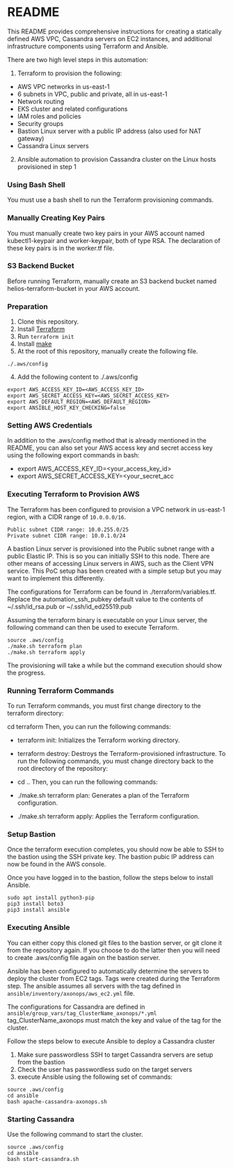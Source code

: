 # README

This README provides comprehensive instructions for creating a statically defined AWS VPC, Cassandra servers on EC2 instances, and additional infrastructure components using Terraform and Ansible.

There are two high level steps in this automation:

1. Terraform to provision the following:
* AWS VPC networks in us-east-1
* 6 subnets in VPC, public and private, all in us-east-1
* Network routing
* EKS cluster and related configurations
* IAM roles and policies
* Security groups
* Bastion Linux server with a public IP address (also used for NAT gateway)
* Cassandra Linux servers

2. Ansible automation to provision Cassandra cluster on the Linux hosts provisioned in step 1


### Using Bash Shell ###
You must use a bash shell to run the Terraform provisioning commands.

### Manually Creating Key Pairs ###
You must manually create two key pairs in your AWS account named kubectl1-keypair and worker-keypair, both of type RSA. The declaration of these key pairs is in the worker.tf file.


### S3 Backend Bucket ###
Before running Terraform, manually create an S3 backend bucket named helios-terraform-bucket in your AWS account.

### Preparation ###
1. Clone this repository.
2. Install [Terraform](https://developer.hashicorp.com/terraform/tutorials/aws-get-started/install-cli)
3. Run `terraform init`
4. Install [make](https://formulae.brew.sh/formula/make)
5. At the root of this repository, manually create the following file.
```
./.aws/config
```
4. Add the following content to ./.aws/config
```
export AWS_ACCESS_KEY_ID=<AWS_ACCESS_KEY_ID>
export AWS_SECRET_ACCESS_KEY=<AWS_SECRET_ACCESS_KEY>
export AWS_DEFAULT_REGION=<AWS_DEFAULT_REGION>
export ANSIBLE_HOST_KEY_CHECKING=false
```
### Setting AWS Credentials ###
In addition to the .aws/config method that is already mentioned in the README, you can also set your AWS access key and secret access key using the following export commands in bash:

* export AWS_ACCESS_KEY_ID=<your_access_key_id>
* export AWS_SECRET_ACCESS_KEY=<your_secret_acc


### Executing Terraform to Provision AWS ###
The Terraform has been configured to provision a VPC network in us-east-1 region, with a CIDR range of `10.0.0.0/16`.

```
Public subnet CIDR range: 10.0.255.0/25
Private subnet CIDR range: 10.0.1.0/24
```

A bastion Linux server is provisioned into the Public subnet range with a public Elastic IP. This is so you can initially SSH to this node. There are other means of accessing Linux servers in AWS, such as the Client VPN service. This PoC setup has been created with a simple setup but you may want to implement this differently.

The configurations for Terraform can be found in ./terraform/variables.tf.  Replace the automation_ssh_pubkey default value to the contents of ~/.ssh/id_rsa.pub or ~/.ssh/id_ed25519.pub

Assuming the terraform binary is executable on your Linux server, the following command can then be used to execute Terraform.

```
source .aws/config
./make.sh terraform plan
./make.sh terraform apply
```

The provisioning will take a while but the command execution should show the progress.

### Running Terraform Commands ###
To run Terraform commands, you must first change directory to the terraform directory:

cd terraform
Then, you can run the following commands:

* terraform init: Initializes the Terraform working directory.
* terraform destroy: Destroys the Terraform-provisioned infrastructure.
To run the following commands, you must change directory back to the root directory of the repository:

* cd ..
Then, you can run the following commands:

* ./make.sh terraform plan: Generates a plan of the Terraform configuration.
* ./make.sh terraform apply: Applies the Terraform configuration.

### Setup Bastion ###
Once the terraform execution completes, you should now be able to SSH to the bastion using the SSH private key. The bastion pubic IP address can now be found in the AWS console.

Once you have logged in to the bastion, follow the steps below to install Ansible.

```
sudo apt install python3-pip
pip3 install boto3
pip3 install ansible
```


### Executing Ansible ###
You can either copy this cloned git files to the bastion server, or git clone it from the repository again. If you choose to do the latter then you will need to create .aws/config file again on the bastion server.

Ansible has been configured to automatically determine the servers to deploy the cluster from EC2 tags. Tags were created during the Terraform step. The ansible assumes all servers with the tag defined in `ansible/inventory/axonops/aws_ec2.yml` file.

The configurations for Cassandra are defined in `ansible/group_vars/tag_ClusterName_axonops/*.yml`
tag_ClusterName_axonops must match the key and value of the tag for the cluster.


Follow the steps below to execute Ansible to deploy a Cassandra cluster

1. Make sure passwordless SSH to target Cassandra servers are setup from the bastion
2. Check the user has passwordless sudo on the target servers
3. execute Ansible using the following set of commands:
```
source .aws/config
cd ansible
bash apache-cassandra-axonops.sh
```



### Starting Cassandra ###
Use the following command to start the cluster.
```
source .aws/config
cd ansible
bash start-cassandra.sh
```
